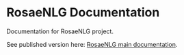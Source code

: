 <!--
Copyright 2019 Ludan Stoecklé
SPDX-License-Identifier: CC-BY-4.0
-->

# RosaeNLG Documentation

Documentation for RosaeNLG project.

See published version here: [RosaeNLG main documentation](https://rosaenlg.org).

